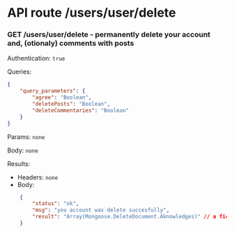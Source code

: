# API route /users/user/delete

### GET /users/user/delete - permanently delete your account and, (otionaly) comments with posts 

Authentication: `true`

Queries: 
```json
{
	"query_parameters": {
		"agree": "Boolean",
		"deletePosts": "Boolean",
		"deleteCommentaries": "Boolean"
	}
}
```

Params: `none`

Body: `none`

Results: 
- Headers: `none`
- Body: 
```json
	{
		"status": "ok", 
		"msg": "you account was delete succesfully", 
		"result": "Array(Mongoose.DeleteDocument.Aknowledges)" // a fictional type who speaks for himself
	}
```